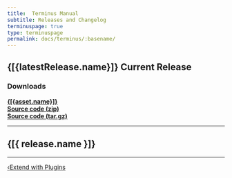 ```yaml
---
title:  Terminus Manual
subtitle: Releases and Changelog
terminuspage: true
type: terminuspage
permalink: docs/terminus/:basename/
---
```

<div id="terminusLatestReleaseApp" ng-app="terminusLatestReleaseApp" ng-controller="terminusLatestReleaseCtrl">
  <h2>{[{latestRelease.name}]} <span class="label label-success">Current Release</span></h2>
  <md ng-model="latestRelease.body"></md>
  <h3>Downloads</h3>
  <div ng-repeat="asset in latestRelease.assets">
    <strong><a data-proofer-ignore href="{[{asset.browser_download_url}]}">{[{asset.name}]}</a></strong>
  </div>
  <strong><a data-proofer-ignore href="{[{latestRelease.zipball_url}]}">Source code (zip)</a></strong><br>
  <strong><a data-proofer-ignore href="{[{latestRelease.tarball_url}]}">Source code (tar.gz)</a></strong>
</div>
<hr>
<div id="terminusRelease" ng-app="terminusReleaseApp" ng-controller="terminusReleaseCtrl">
  <div ng-repeat="release in releases">
    <h2>{[{ release.name }]}</h2>
    <md ng-model="release.body"></md>
    <hr>
  </div>
</div>
<div class="terminus-pager col-md-12">
  <a style="float:left;" href="/docs/terminus/plugins"><span class="terminus-pager-lsaquo">&lsaquo;</span>Extend with Plugins</a>
</div>
